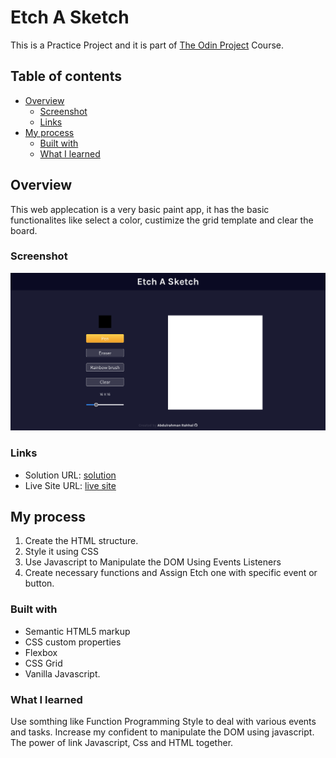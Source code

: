 # Etch A Sketch

This is a Practice Project and it is part of [The Odin Project](https://www.theodinproject.com/) Course.

## Table of contents

- [Overview](#overview)
  - [Screenshot](#screenshot)
  - [Links](#links)
- [My process](#my-process)
  - [Built with](#built-with)
  - [What I learned](#what-i-learned)

## Overview

This web applecation is a very basic paint app, it has the basic functionalites like select a color, custimize the grid template and clear the board.

### Screenshot

![screenshot](./screenshot.png)

### Links

- Solution URL: [solution](https://github.com/rahhaly/Etch-A-Sketch/)
- Live Site URL: [live site](https://rahhaly.github.io/Etch-A-Sketch/)

## My process

1. Create the HTML structure.
2. Style it using CSS
3. Use Javascript to Manipulate the DOM Using Events Listeners
4. Create necessary functions and Assign Etch one with specific event or button.

### Built with

- Semantic HTML5 markup
- CSS custom properties
- Flexbox
- CSS Grid
- Vanilla Javascript.

### What I learned

Use somthing like Function Programming Style to deal with various events and tasks.
Increase my confident to manipulate the DOM using javascript.
The power of link Javascript, Css and HTML together.
